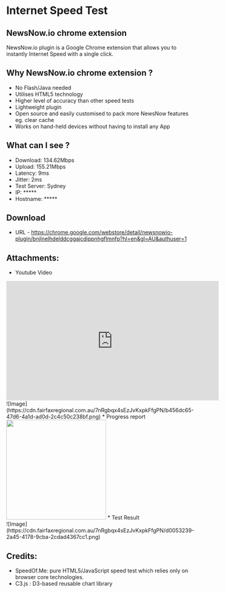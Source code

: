 # Internet Speed Test

## NewsNow.io chrome extension

NewsNow.io plugin is a Google Chrome extension that allows you to instantly Internet Speed with a single click.

## Why NewsNow.io chrome extension ?

* No Flash/Java needed
* Utilises HTML5 technology
* Higher level of accuracy than other speed tests
* Lightweight plugin
* Open source and easily customised to pack more NewsNow features eg. clear cache
* Works on hand-held devices without having to install any App

## What can I see ?

* Download: 134.62Mbps
* Upload: 155.21Mbps
* Latency: 9ms
* Jitter: 2ms
* Test Server: Sydney
* IP: *****
* Hostname: *****

## Download
* URL - https://chrome.google.com/webstore/detail/newsnowio-plugin/bnjlnelhdelddcggajcdippnhgflmnfp?hl=en&gl=AU&authuser=1

## Attachments:

* Youtube Video <br />
<iframe width="560" height="315" src="https://www.youtube.com/embed/23X-7PCRqKM?rel=0" frameborder="0" allowfullscreen></iframe>
![Image](https://cdn.fairfaxregional.com.au/7nRgbqx4sEzJvKxpkFfgPN/b456dc65-47d6-4a1d-ad0d-2c4c50c238bf.png)
* Progress report <br />
<img width="263" src="https://cdn.fairfaxregional.com.au/7nRgbqx4sEzJvKxpkFfgPN/bffab17e-f4de-4305-af52-1cd05c88b014.png" />
* Test Result <br />
![Image](https://cdn.fairfaxregional.com.au/7nRgbqx4sEzJvKxpkFfgPN/d0053239-2a45-4178-9cba-2cdad4367cc1.png)

## Credits:

* SpeedOf.Me: pure HTML5/JavaScript speed test which relies only on browser core technologies.
* C3.js : D3-based reusable chart library